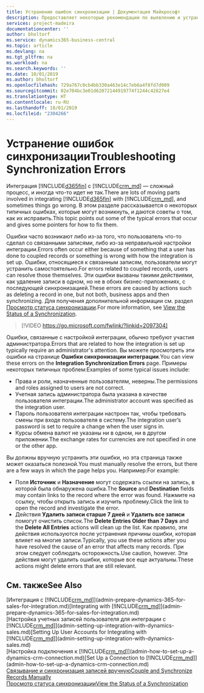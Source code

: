 ```yaml
---
title: Устранение ошибок синхронизации | Документация Майкрософт
description: Предоставляет некоторые рекомендации по выявлению и устранению ошибок синхронизации.
services: project-madeira
documentationcenter: ''
author: bholtorf
ms.service: dynamics365-business-central
ms.topic: article
ms.devlang: na
ms.tgt_pltfrm: na
ms.workload: na
ms.search.keywords: ''
ms.date: 10/01/2019
ms.author: bholtorf
ms.openlocfilehash: 729a767c0cb4bb330a463e14c7eb6a4f8fd7d909
ms.sourcegitcommit: 02e704bc3e01d62072144919774f1244c42827e4
ms.translationtype: HT
ms.contentlocale: ru-RU
ms.lasthandoff: 10/01/2019
ms.locfileid: "2304266"
---
```

# <a name="troubleshooting-synchronization-errors"></a><span data-ttu-id="c65bc-103">Устранение ошибок синхронизации</span><span class="sxs-lookup"><span data-stu-id="c65bc-103">Troubleshooting Synchronization Errors</span></span>
<span data-ttu-id="c65bc-104">Интеграция [!INCLUDE[d365fin](includes/d365fin_md.md)] с [!INCLUDE[crm_md](includes/crm_md.md)] — сложный процесс, и иногда что-то идет не так.</span><span class="sxs-lookup"><span data-stu-id="c65bc-104">There are lots of moving parts involved in integrating [!INCLUDE[d365fin](includes/d365fin_md.md)] with [!INCLUDE[crm_md](includes/crm_md.md)], and sometimes things go wrong.</span></span> <span data-ttu-id="c65bc-105">В этом разделе рассказывается о некоторых типичных ошибках, которые могут возникнуть, и даются советы о том, как их исправить.</span><span class="sxs-lookup"><span data-stu-id="c65bc-105">This topic points out some of the typical errors that occur and gives some pointers for how to fix them.</span></span>

<span data-ttu-id="c65bc-106">Ошибки часто возникают либо из-за того, что пользователь что-то сделал со связанными записями, либо из-за неправильной настройки интеграции.</span><span class="sxs-lookup"><span data-stu-id="c65bc-106">Errors often occur either because of something that a user has done to coupled records or something is wrong with how the integration is set up.</span></span> <span data-ttu-id="c65bc-107">Ошибки, относящиеся к связанным записям, пользователи могут устранить самостоятельно.</span><span class="sxs-lookup"><span data-stu-id="c65bc-107">For errors related to coupled records, users can resolve those themselves.</span></span> <span data-ttu-id="c65bc-108">Эти ошибки вызваны такими действиями, как удаление записи в одном, но не в обоих бизнес-приложениях, с последующей синхронизацией.</span><span class="sxs-lookup"><span data-stu-id="c65bc-108">These errors are caused by actions such as deleting a record in one, but not both, business apps and then synchronizing.</span></span> <span data-ttu-id="c65bc-109">Для получения дополнительной информации см. раздел [Просмотр статуса синхронизации](admin-how-to-view-synchronization-status.md).</span><span class="sxs-lookup"><span data-stu-id="c65bc-109">For more information, see [View the Status of a Synchronization](admin-how-to-view-synchronization-status.md).</span></span>

> [!VIDEO https://go.microsoft.com/fwlink/?linkid=2097304]

<span data-ttu-id="c65bc-110">Ошибки, связанные с настройкой интеграции, обычно требуют участия администратора.</span><span class="sxs-lookup"><span data-stu-id="c65bc-110">Errors that are related to how the integration is set up typically require an administrator's attention.</span></span> <span data-ttu-id="c65bc-111">Вы можете просмотреть эти ошибки на странице **Ошибки синхронизации интеграции**.</span><span class="sxs-lookup"><span data-stu-id="c65bc-111">You can view these errors on the **Integration Synchronization Errors** page.</span></span> <span data-ttu-id="c65bc-112">Примеры некоторых типичных проблем:</span><span class="sxs-lookup"><span data-stu-id="c65bc-112">Examples of some typical issues include:</span></span>  
  
* <span data-ttu-id="c65bc-113">Права и роли, назначенные пользователям, неверны.</span><span class="sxs-lookup"><span data-stu-id="c65bc-113">The permissions and roles assigned to users are not correct.</span></span>  
* <span data-ttu-id="c65bc-114">Учетная запись администратора была указана в качестве пользователя интеграции.</span><span class="sxs-lookup"><span data-stu-id="c65bc-114">The administrator account was specified as the integration user.</span></span>  
* <span data-ttu-id="c65bc-115">Пароль пользователя интеграции настроен так, чтобы требовать смены при входе пользователя в систему.</span><span class="sxs-lookup"><span data-stu-id="c65bc-115">The integration user’s password is set to require a change when the user signs in.</span></span>  
* <span data-ttu-id="c65bc-116">Курсы обмена валют не указаны ни в одном, ни в другом приложении.</span><span class="sxs-lookup"><span data-stu-id="c65bc-116">The exchange rates for currencies are not specified in one or the other app.</span></span>  
  
<span data-ttu-id="c65bc-117">Вы должны вручную устранить эти ошибки, но эта страница также может оказаться полезной.</span><span class="sxs-lookup"><span data-stu-id="c65bc-117">You must manually resolve the errors, but there are a few ways in which the page helps you.</span></span> <span data-ttu-id="c65bc-118">Например:</span><span class="sxs-lookup"><span data-stu-id="c65bc-118">For example:</span></span>  

* <span data-ttu-id="c65bc-119">Поля **Источник** и **Назначение** могут содержать ссылки на запись, в которой была обнаружена ошибка.</span><span class="sxs-lookup"><span data-stu-id="c65bc-119">The **Source** and **Destination** fields may contain links to the record where the error was found.</span></span> <span data-ttu-id="c65bc-120">Нажмите на ссылку, чтобы открыть запись и изучить проблему.</span><span class="sxs-lookup"><span data-stu-id="c65bc-120">Click the link to open the record and investigate the error.</span></span>  
* <span data-ttu-id="c65bc-121">Действия **Удалить записи старше 7 дней** и **Удалить все записи** помогут очистить список.</span><span class="sxs-lookup"><span data-stu-id="c65bc-121">The **Delete Entries Older than 7 Days** and the **Delete All Entries** actions will clean up the list.</span></span> <span data-ttu-id="c65bc-122">Как правило, эти действия используются после устранения причины ошибки, которая влияет на многие записи.</span><span class="sxs-lookup"><span data-stu-id="c65bc-122">Typically, you use these actions after you have resolved the cause of an error that affects many records.</span></span> <span data-ttu-id="c65bc-123">При этом следует соблюдать осторожность.</span><span class="sxs-lookup"><span data-stu-id="c65bc-123">Use caution, however.</span></span> <span data-ttu-id="c65bc-124">Эти действия могут удалить ошибки, которые все еще актуальны.</span><span class="sxs-lookup"><span data-stu-id="c65bc-124">These actions might delete errors that are still relevant.</span></span>

## <a name="see-also"></a><span data-ttu-id="c65bc-125">См. также</span><span class="sxs-lookup"><span data-stu-id="c65bc-125">See Also</span></span>
<span data-ttu-id="c65bc-126">[Интеграция с [!INCLUDE[crm_md](includes/crm_md.md)]](admin-prepare-dynamics-365-for-sales-for-integration.md)</span><span class="sxs-lookup"><span data-stu-id="c65bc-126">[Integrating with [!INCLUDE[crm_md](includes/crm_md.md)]](admin-prepare-dynamics-365-for-sales-for-integration.md)</span></span>  
<span data-ttu-id="c65bc-127">[Настройка учетных записей пользователя для интеграции с [!INCLUDE[crm_md](includes/crm_md.md)]](admin-setting-up-integration-with-dynamics-sales.md)</span><span class="sxs-lookup"><span data-stu-id="c65bc-127">[Setting Up User Accounts for Integrating with [!INCLUDE[crm_md](includes/crm_md.md)]](admin-setting-up-integration-with-dynamics-sales.md)</span></span>  
<span data-ttu-id="c65bc-128">[Настройка подключения к [!INCLUDE[crm_md](includes/crm_md.md)]](admin-how-to-set-up-a-dynamics-crm-connection.md)</span><span class="sxs-lookup"><span data-stu-id="c65bc-128">[Set Up a Connection to [!INCLUDE[crm_md](includes/crm_md.md)]](admin-how-to-set-up-a-dynamics-crm-connection.md)</span></span>  
[<span data-ttu-id="c65bc-129">Связывание и синхронизация записей вручную</span><span class="sxs-lookup"><span data-stu-id="c65bc-129">Couple and Synchronize Records Manually</span></span>](admin-how-to-couple-and-synchronize-records-manually.md)  
[<span data-ttu-id="c65bc-130">Просмотр статуса синхронизации</span><span class="sxs-lookup"><span data-stu-id="c65bc-130">View the Status of a Synchronization</span></span>](admin-how-to-view-synchronization-status.md)  